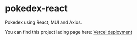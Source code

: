 # pokedex-react
Pokedex using React, MUI and Axios.

You can find this project lading page here: <a href="https://pokedex-react-mui.vercel.app/">Vercel deployment<a>
